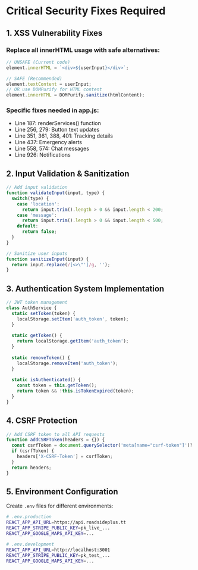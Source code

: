 # Critical Security Fixes Required

## 1. XSS Vulnerability Fixes

### Replace all innerHTML usage with safe alternatives:

```javascript
// UNSAFE (Current code)
element.innerHTML = `<div>${userInput}</div>`;

// SAFE (Recommended)
element.textContent = userInput;
// OR use DOMPurify for HTML content
element.innerHTML = DOMPurify.sanitize(htmlContent);
```

### Specific fixes needed in app.js:
- Line 187: renderServices() function
- Line 256, 279: Button text updates
- Line 351, 361, 388, 401: Tracking details
- Line 437: Emergency alerts
- Line 558, 574: Chat messages
- Line 926: Notifications

## 2. Input Validation & Sanitization

```javascript
// Add input validation
function validateInput(input, type) {
  switch(type) {
    case 'location':
      return input.trim().length > 0 && input.length < 200;
    case 'message':
      return input.trim().length > 0 && input.length < 500;
    default:
      return false;
  }
}

// Sanitize user inputs
function sanitizeInput(input) {
  return input.replace(/[<>\"']/g, '');
}
```

## 3. Authentication System Implementation

```javascript
// JWT token management
class AuthService {
  static setToken(token) {
    localStorage.setItem('auth_token', token);
  }
  
  static getToken() {
    return localStorage.getItem('auth_token');
  }
  
  static removeToken() {
    localStorage.removeItem('auth_token');
  }
  
  static isAuthenticated() {
    const token = this.getToken();
    return token && !this.isTokenExpired(token);
  }
}
```

## 4. CSRF Protection

```javascript
// Add CSRF token to all API requests
function addCSRFToken(headers = {}) {
  const csrfToken = document.querySelector('meta[name="csrf-token"]')?.content;
  if (csrfToken) {
    headers['X-CSRF-Token'] = csrfToken;
  }
  return headers;
}
```

## 5. Environment Configuration

Create `.env` files for different environments:

```bash
# .env.production
REACT_APP_API_URL=https://api.roadsideplus.tt
REACT_APP_STRIPE_PUBLIC_KEY=pk_live_...
REACT_APP_GOOGLE_MAPS_API_KEY=...

# .env.development  
REACT_APP_API_URL=http://localhost:3001
REACT_APP_STRIPE_PUBLIC_KEY=pk_test_...
REACT_APP_GOOGLE_MAPS_API_KEY=...
```
